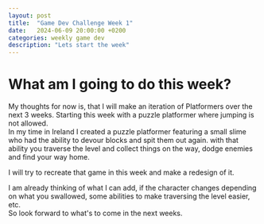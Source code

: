 ```yaml
---
layout: post
title:  "Game Dev Challenge Week 1"
date:   2024-06-09 20:00:00 +0200
categories: weekly game dev
description: "Lets start the week"
---
```


# What am I going to do this week?

My thoughts for now is, that I will make an iteration of Platformers over the next 3 weeks. Starting this week with a puzzle platformer where jumping is not allowed.  
In my time in Ireland I created a puzzle platformer featuring a small slime who had the ability to devour blocks and spit them out again. with that ability you traverse the level and collect things on the way, dodge enemies and find your way home.

I will try to recreate that game in this week and make a redesign of it.

I am already thinking of what I can add, if the character changes depending on what you swallowed, some abilities to make traversing the level easier, etc.  
So look forward to what's to come in the next weeks.

